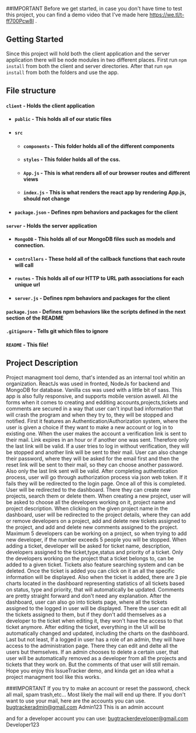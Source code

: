 ##IMPORTANT
Before we get started, in case you don't have time to test this project, you can find a demo video that I've made here
https://we.tl/t-ff700Pcw8I .



## Getting Started
Since this project will hold both the client application and the server application there will be node modules in two different places. First run `npm install` from both the client and server directories. After that run `npm install` from both the folders and use the app.

## File structure
#### `client` - Holds the client application
- #### `public` - This holds all of our static files
- #### `src`
    - #### `components` - This folder holds all of the different components
    - #### `styles` - This folder holds all of the css.
    - #### `App.js` - This is what renders all of our browser routes and different views
    - #### `index.js` - This is what renders the react app by rendering App.js, should not change
- #### `package.json` - Defines npm behaviors and packages for the client
#### `server` - Holds the server application
- #### `MongoDB` - This holds all of our MongoDB files such as models and connection.
- #### `controllers` - These hold all of the callback functions that each route will call
- #### `routes` - This holds all of our HTTP to URL path associations for each unique url
- #### `server.js` - Defines npm behaviors and packages for the client
#### `package.json` - Defines npm behaviors like the scripts defined in the next section of the README
#### `.gitignore` - Tells git which files to ignore
#### `README` - This file!

## Project Description
Project managment tool demo, that's intended as an internal tool whitin an organization.
ReactJs was used in fronted, NodeJs for backend and MongoDB for database.
Vanilla css was used with a little bit of sass. This app is also fully responsive, and supports mobile version aswell.
All the forms when it comes to creating and edditing accounts,projects,tickets and comments are secured in a way that user can't input bad information that will crash the program
and when they try to, they will be stopped and notified.
First it features an Authentication/Authorization system, where the user is given a choice if they want to make a new account or log in 
to existing one.
When the user makes the account a verification link is sent to their mail. Link expires in an hour or if another one was sent. Therefore
only the last link will be valid. If a user tries to log in without verification, they will be stopped and another link will be sent to their mail.
User can also change their password, where they will be asked for the email first and then the reset link will be sent to their mail, so they can choose another password.
Also only the last link sent will be valid.
After completing authentication process, user will go through authorization process via json web token. If it fails they will be redirected to the login page.
Once all of this is completed. User will be redirected to the dashboard. There they can create new projects, search them or delete them.
When creating a new project, user will be asked to choose all the developers working on it, project name and project description.
When clicking on the given project name in the dashboard, user will be redirected to the project details, where they can add or remove  developers on a project,
add and delete new tickets assigned to the project, and add and delete new comments assigned to the project.
Maximum 5 developers can be working on a project, so when trying to add new developer, if the number exceeds 5 people you will be stopped.
When adding a ticket, developer will be asked for ticket name, description, developers assigned to the ticket,type,status and priority of a ticket.
Only the developers working on the project that a ticket belongs to, can be added to a given ticket. Tickets also feature searching system and can be deleted.
Once the ticket is added you can click on it an all the specific information will be displayed. Also when the ticket is added, there are 3 pie charts located in the dashboard
representing statistics of all tickets based on status, type and priority, that will automatically be updated.
Comments are pretty straight forward and don't need any explanation.
After the dashboard, user can also go into tickets page, where all the tickets assigned to the logged in user will be displayed.
There the user can edit all the tickets assigned to them, but if they don't add themselves as a developer to the ticket when editing it, they won't have the access to that ticket anymore.
After editing the ticket, everything in the UI will be automatically changed and updated, including the charts on the dashboard.
Last but not least, If a logged in user has a role of an admin, they will have access to the administration page.
There they can edit and delte all the users but themselves. If an admin chooses to delete a certain user, that user will be automatically removed as a developer from all the projects and tickets that they work on.
But the comments of that user will still remain.
Hope you enjoy this IssueTracker demo, and kinda get an idea what a project managment tool like this works.

###IMPORTANT
If you try to make an account or reset the password, check all mail, spam trash,etc... Most likely the mail will end up there.
If you don't want to use your mail, here are the accounts you can use.
bugtrackeradmin@gmail.com
Admin123
This is an admin account

and for a developer account you can use:
bugtrackerdeveloper@gmail.com
Developer123 

